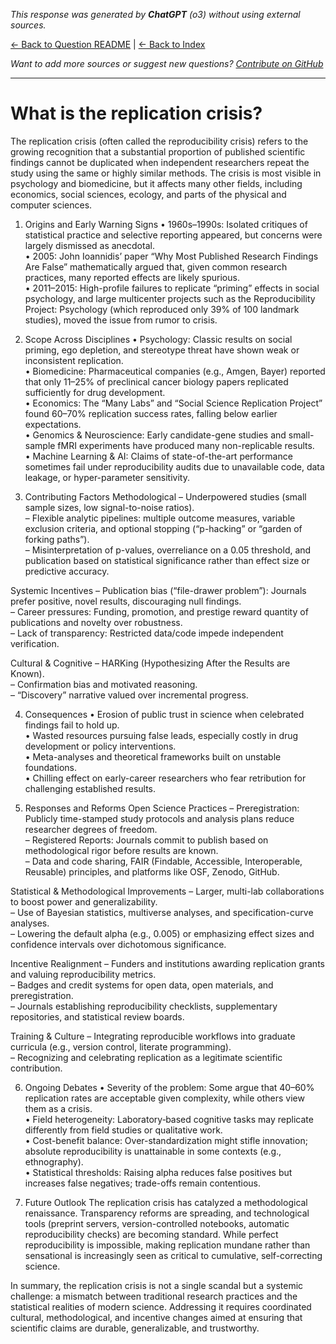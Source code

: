 <!-- 
Generated by: chatgpt
Model: o3
Prompt type: default
Generated at: 2025-06-12T11:04:26.126445
-->

*This response was generated by **ChatGPT** (o3) without using external sources.*

[← Back to Question README](README.md) | [← Back to Index](../README.md)

*Want to add more sources or suggest new questions? [Contribute on GitHub](https://github.com/justinwest/SuggestedSources)*

---

# What is the replication crisis?

The replication crisis (often called the reproducibility crisis) refers to the growing recognition that a substantial proportion of published scientific findings cannot be duplicated when independent researchers repeat the study using the same or highly similar methods. The crisis is most visible in psychology and biomedicine, but it affects many other fields, including economics, social sciences, ecology, and parts of the physical and computer sciences.

1. Origins and Early Warning Signs
• 1960s–1990s: Isolated critiques of statistical practice and selective reporting appeared, but concerns were largely dismissed as anecdotal.  
• 2005: John Ioannidis’ paper “Why Most Published Research Findings Are False” mathematically argued that, given common research practices, many reported effects are likely spurious.  
• 2011–2015: High-profile failures to replicate “priming” effects in social psychology, and large multicenter projects such as the Reproducibility Project: Psychology (which reproduced only 39% of 100 landmark studies), moved the issue from rumor to crisis.

2. Scope Across Disciplines
• Psychology: Classic results on social priming, ego depletion, and stereotype threat have shown weak or inconsistent replication.  
• Biomedicine: Pharmaceutical companies (e.g., Amgen, Bayer) reported that only 11–25% of preclinical cancer biology papers replicated sufficiently for drug development.  
• Economics: The “Many Labs” and “Social Science Replication Project” found 60–70% replication success rates, falling below earlier expectations.  
• Genomics & Neuroscience: Early candidate-gene studies and small-sample fMRI experiments have produced many non-replicable results.  
• Machine Learning & AI: Claims of state-of-the-art performance sometimes fail under reproducibility audits due to unavailable code, data leakage, or hyper-parameter sensitivity.

3. Contributing Factors
Methodological
  – Underpowered studies (small sample sizes, low signal-to-noise ratios).  
  – Flexible analytic pipelines: multiple outcome measures, variable exclusion criteria, and optional stopping (“p-hacking” or “garden of forking paths”).  
  – Misinterpretation of p-values, overreliance on a 0.05 threshold, and publication based on statistical significance rather than effect size or predictive accuracy.  

Systemic Incentives
  – Publication bias (“file-drawer problem”): Journals prefer positive, novel results, discouraging null findings.  
  – Career pressures: Funding, promotion, and prestige reward quantity of publications and novelty over robustness.  
  – Lack of transparency: Restricted data/code impede independent verification.

Cultural & Cognitive
  – HARKing (Hypothesizing After the Results are Known).  
  – Confirmation bias and motivated reasoning.  
  – “Discovery” narrative valued over incremental progress.

4. Consequences
• Erosion of public trust in science when celebrated findings fail to hold up.  
• Wasted resources pursuing false leads, especially costly in drug development or policy interventions.  
• Meta-analyses and theoretical frameworks built on unstable foundations.  
• Chilling effect on early-career researchers who fear retribution for challenging established results.

5. Responses and Reforms
Open Science Practices
  – Preregistration: Publicly time-stamped study protocols and analysis plans reduce researcher degrees of freedom.  
  – Registered Reports: Journals commit to publish based on methodological rigor before results are known.  
  – Data and code sharing, FAIR (Findable, Accessible, Interoperable, Reusable) principles, and platforms like OSF, Zenodo, GitHub.

Statistical & Methodological Improvements
  – Larger, multi-lab collaborations to boost power and generalizability.  
  – Use of Bayesian statistics, multiverse analyses, and specification-curve analyses.  
  – Lowering the default alpha (e.g., 0.005) or emphasizing effect sizes and confidence intervals over dichotomous significance.

Incentive Realignment
  – Funders and institutions awarding replication grants and valuing reproducibility metrics.  
  – Badges and credit systems for open data, open materials, and preregistration.  
  – Journals establishing reproducibility checklists, supplementary repositories, and statistical review boards.

Training & Culture
  – Integrating reproducible workflows into graduate curricula (e.g., version control, literate programming).  
  – Recognizing and celebrating replication as a legitimate scientific contribution.

6. Ongoing Debates
• Severity of the problem: Some argue that 40–60% replication rates are acceptable given complexity, while others view them as a crisis.  
• Field heterogeneity: Laboratory‐based cognitive tasks may replicate differently from field studies or qualitative work.  
• Cost-benefit balance: Over-standardization might stifle innovation; absolute reproducibility is unattainable in some contexts (e.g., ethnography).  
• Statistical thresholds: Raising alpha reduces false positives but increases false negatives; trade-offs remain contentious.

7. Future Outlook
The replication crisis has catalyzed a methodological renaissance. Transparency reforms are spreading, and technological tools (preprint servers, version-controlled notebooks, automatic reproducibility checks) are becoming standard. While perfect reproducibility is impossible, making replication mundane rather than sensational is increasingly seen as critical to cumulative, self-correcting science.

In summary, the replication crisis is not a single scandal but a systemic challenge: a mismatch between traditional research practices and the statistical realities of modern science. Addressing it requires coordinated cultural, methodological, and incentive changes aimed at ensuring that scientific claims are durable, generalizable, and trustworthy.